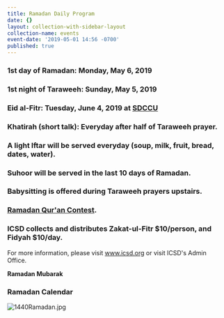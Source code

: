 ```yaml
---
title: Ramadan Daily Program
date: {}
layout: collection-with-sidebar-layout
collection-name: events
event-date: '2019-05-01 14:56 -0700'
published: true
---
```


### 1st day of Ramadan: Monday, May 6, 2019  
### 1st night of Taraweeh: Sunday, May 5, 2019  
### Eid al-Fitr: Tuesday, June 4, 2019 at [SDCCU](http://www.icsd.org/events/eid-mubarak)
### Khatirah (short talk): Everyday after half of Taraweeh prayer.
### A light Iftar will be served everyday (soup, milk, fruit, bread, dates, water).
### Suhoor will be served in the last 10 days of Ramadan.
### Babysitting is offered during Taraweeh prayers upstairs.
### [Ramadan Qur'an Contest](http://www.icsd.org/events/quran-memorization-contest). 
### ICSD collects and distributes Zakat-ul-Fitr $10/person, and Fidyah $10/day.

For more information, please visit www.icsd.org or visit ICSD's Admin Office.

**Ramadan Mubarak**

### Ramadan Calendar
![1440Ramadan.jpg]({{site.baseurl}}/media/1440Ramadan.jpg)
